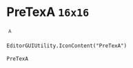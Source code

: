 # PreTexA `16x16`
<img src="/img/PreTexA.png" width=16 height=16>

``` CSharp
EditorGUIUtility.IconContent("PreTexA")
```
```
PreTexA
```
